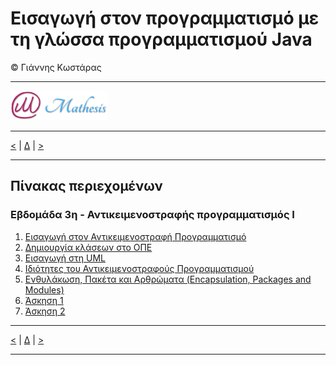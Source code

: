 # Εισαγωγή στον προγραμματισμό με τη γλώσσα προγραμματισμού Java 
© Γιάννης Κωστάρας

---

[![Mathesis](../../assets/mathesis.png)](http://mathesis.cup.gr)

---

[<](../Week2/README.md) | [Δ](../README.md) | [>](../Week4/README.md) 
 
---

## Πίνακας περιεχομένων
### Εβδομάδα 3η - Αντικειμενοστραφής προγραμματισμός I
1. [Εισαγωγή στον Αντικειμενοστραφή Προγραμματισμό](Week3/3.1-OOP/README.md) 
2. [Δημιουργία κλάσεων στο ΟΠΕ](Week3/3.2-IDEs/README.md) 
3. [Εισαγωγή στη UML](Week3/3.3-UML/README.md)
4. [Ιδιότητες του Αντικειμενοστραφούς Προγραμματισμού](Week3/3.4-OOProperties/README.md)
5. [Ενθυλάκωση, Πακέτα και Αρθρώματα (Encapsulation, Packages and Modules)](Week3/3.5-Encapsulation/README.md)
6. [Άσκηση 1](Week3/3.6-Exercise1/README.md)
7. [Άσκηση 2](Week3/3.7-Exercise1/README.md)

---

[<](../Week2/README.md) | [Δ](../README.md) | [>](../Week4/README.md) 
 
---